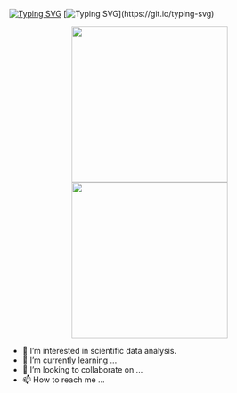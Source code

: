 [![Typing SVG](https://readme-typing-svg.herokuapp.com?font=Fira+Code&weight=600&size=40&pause=1000&color=1800F7&width=1000&height=100&lines=I+am+hengheng%EF%BC%8C+welcome+to+my+github...+)](https://git.io/typing-svg)
[![Typing SVG](https://readme-typing-svg.herokuapp.com?font=Fira+Code&weight=600&size=50&pause=1000&color=1800F7&width=1000&height=100&lines=%E6%88%91%E6%98%AF%E8%A1%A1%E8%A1%A1%EF%BC%8C+%E6%AC%A2%E8%BF%8E%E6%9D%A5%E5%88%B0%E6%88%91%E7%9A%84GitHub....)](https://git.io/typing-svg)
<div align="center">
<span>  </span>
<img height="280px" src="https://github-readme-stats.vercel.app/api?username=henghengniceman" /><span>  </span><img height="280px" src="https://github-readme-stats.vercel.app/api/top-langs/?username=henghengniceman&layout=compact&langs_count=8" />
<span>  </span>
</div>

- 👀 I’m interested in scientific data analysis. 
- 🌱 I’m currently learning ...
- 💞️ I’m looking to collaborate on ...
- 📫 How to reach me ...

<!---
Henghengniceman/Henghengniceman is a ✨ special ✨ repository because its `README.md` (this file) appears on your GitHub profile.
You can click the Preview link to take a look at your changes.
--->

